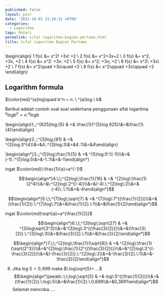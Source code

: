 ```yaml
---
published: false
layout: post
date: '2021-10-01 21:24:31 +0700'
categories:
  - Logaritma
tags: Materi
permalink: sifat-logaritma-bagian-pertama.html
title: Sifat Logaritma Bagian Pertama
---
```


\begin{align}
1 f(x) &= x^2\! +3x\! +2 \\
2 f(x) &= x^2+3x+2 \\
3 f(x) &= x^2\, +3x\, +2 \\
4 f(x) &= x^2\: +3x\: +2 \\
5 f(x) &= x^2\; +3x\; +2 \\
6 f(x) &= x^2\ +3x\ +2 \\
7 f(x) &= x^2\quad +3x\quad +2 \\
8 f(x) &= x^2\qquad +3x\qquad +2
\end{align}


## Logarithm formula



$\color{red}^{a}log\quad b^n = n. \ ^{a}log \ b$




Berikut adalah contoh soal soal sederhana penggunaan sifat logaritma $^{a}log b^n = n.^{a}log b$


\begin{align}1.\;\;^{625}log\;{5} & =& \frac{1}{^{5}log 625}\\&=&\frac{1}{4}\end{align}



\begin{align}2.\;\;^{3}log\;{81} & =& ^{3}log\:3^{4}\\&=&4.\:^{3}log\:3\\&=&4.\:1\\&=&4\end{align}

\begin{align*}3.\;\;^{5}log\;\frac{1}{5} & =& ^{5}log\:5^{(-1)}\\&=&(-1).\:^{5}log\:5\\&=&-1.\:1\\&=&-1\end{align*}



ingat $\color{red}\:\frac{1}{a}=a^{-1}$


$$\begin{align*}4.\;\;^{2}log\;\frac{1}{16} & =& ^{2}log\:\frac{1}{2^4}\\&=&\:^{2}log\:2^{(-4)}\\&=&(-4).\:^{2}log\:2\\&=&(-4)\:.\:1\\&=&-4\end{align*}$$

$$\begin{align*}5.\;\;^{7}log\;\sqrt{7} & =& ^{7}log\:7^{(\frac{1}{2})}\\&=&(\frac{1}{2}).\:^{7}log\:7\\&=&\frac{1}{2}.\:1\\&=&\frac{1}{2}\end{align*}$$

ingat
$\color{red}\sqrt{a}=a^{\frac{1}{2}}$

$$\begin{align*}6.\;\;^{3}log\;\sqrt{27} & =& ^{3}log\sqrt{3^3}\\&=&^{3}log\:3^{(\frac{3}{2})}\\&=&(\frac{3}{2}).\:^{3}log\:3\\&=&\frac{3}{2}.\:1\\&=&\frac{3}{2}\end{align*}$$

$$\begin{align*}7.\;\;^{2}log\;\frac{1}{\sqrt{8}} & =& ^{2}log\:\frac{1}{\sqrt{2^3}}\\&=&^{2}log\:\frac{1}{2^{(\frac{3}{2})}}\\&=&^{2}log\:2^{(-\frac{3}{2})}\\&=&(-\frac{3}{2}).\:^{2}log\:2\\&=&-\frac{3}{2}.\:1\\&=&-\frac{3}{2}\end{align*}$$

8. Jika $log\:5=0,699$ maka $\:log\sqrt{5}= ...$ 
$$\begin{align*}jawab\::\;\;log\;\sqrt{5} & =& log\:5^{(\frac{1}{2})}\\&=&(\frac{1}{2}).\:log\:5\\&=&\frac{1}{2}.\:0,699\\&=&0,3891\end{align*}$$
Selamat mencoba.....
